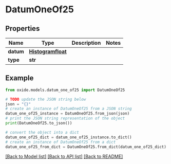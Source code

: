 # DatumOneOf25


## Properties

Name | Type | Description | Notes
------------ | ------------- | ------------- | -------------
**datum** | [**Histogramfloat**](Histogramfloat.md) |  | 
**type** | **str** |  | 

## Example

```python
from oxide.models.datum_one_of25 import DatumOneOf25

# TODO update the JSON string below
json = "{}"
# create an instance of DatumOneOf25 from a JSON string
datum_one_of25_instance = DatumOneOf25.from_json(json)
# print the JSON string representation of the object
print(DatumOneOf25.to_json())

# convert the object into a dict
datum_one_of25_dict = datum_one_of25_instance.to_dict()
# create an instance of DatumOneOf25 from a dict
datum_one_of25_from_dict = DatumOneOf25.from_dict(datum_one_of25_dict)
```
[[Back to Model list]](../README.md#documentation-for-models) [[Back to API list]](../README.md#documentation-for-api-endpoints) [[Back to README]](../README.md)


